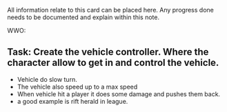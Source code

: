 All information relate to this card can be placed here. Any progress done needs to be documented and explain within this note.

WWO:

## Task: Create the vehicle controller. Where the character allow to get in and control the vehicle.
- Vehicle do slow turn.
- The vehicle also speed up to a max speed
- When vehicle hit a player it does some damage and pushes them back.
- a good example is rift herald in league.
